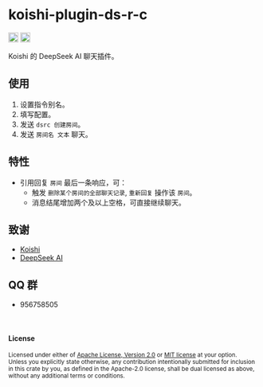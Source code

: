 # koishi-plugin-ds-r-c

[<img alt="github" src="https://img.shields.io/badge/github-araea/ds_r_c-8da0cb?style=for-the-badge&labelColor=555555&logo=github" height="20">](https://github.com/araea/koishi-plugin-ds-r-c)
[<img alt="npm" src="https://img.shields.io/npm/v/koishi-plugin-ds-r-c.svg?style=for-the-badge&color=fc8d62&logo=npm" height="20">](https://www.npmjs.com/package/koishi-plugin-ds-r-c)

Koishi 的 DeepSeek AI 聊天插件。

## 使用

1. 设置指令别名。
2. 填写配置。
3. 发送 `dsrc 创建房间`。
4. 发送 `房间名 文本` 聊天。

## 特性

* 引用回复 `房间` 最后一条响应，可：
  * 触发 `删除某个房间的全部聊天记录`, `重新回复` 操作该 `房间`。
  * 消息结尾增加两个及以上空格，可直接继续聊天。

## 致谢

* [Koishi](https://koishi.chat/)
* [DeepSeek AI](https://deepseek.ai/)

## QQ 群

* 956758505

<br>

#### License

<sup>
Licensed under either of <a href="../omg-mj-d/LICENSE-APACHE">Apache License, Version
2.0</a> or <a href="../omg-mj-d/LICENSE-MIT">MIT license</a> at your option.
</sup>

<br>

<sub>
Unless you explicitly state otherwise, any contribution intentionally submitted
for inclusion in this crate by you, as defined in the Apache-2.0 license, shall
be dual licensed as above, without any additional terms or conditions.
</sub>

